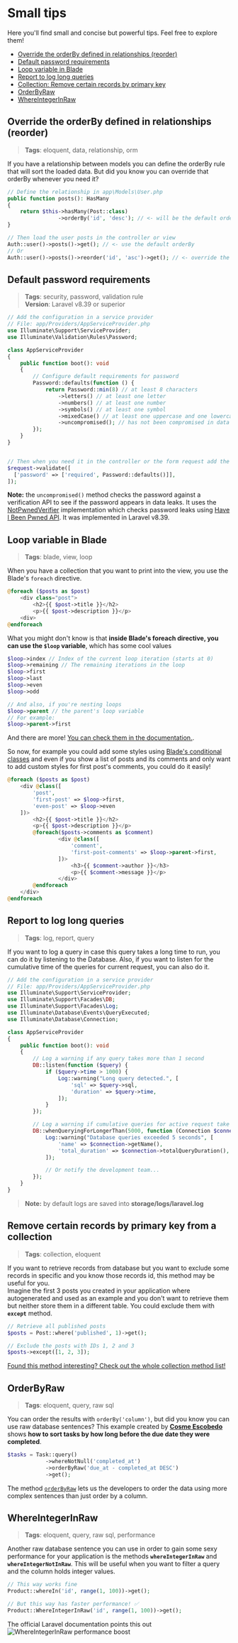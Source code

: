 # Small tips
Here you'll find small and concise but powerful tips. Feel free to explore them!  

- [Override the orderBy defined in relationships (reorder)](#override-the-orderby-defined-in-relationships-reorder)
- [Default password requirements](#default-password-requirements)
- [Loop variable in Blade](#loop-variable-in-blade)
- [Report to log long queries](#report-to-log-long-queries)
- [Collection: Remove certain records by primary key](#remove-certain-records-by-primary-key-from-a-collection)
- [OrderByRaw](#orderbyraw)
- [WhereIntegerInRaw](#whereintegerinraw)

## Override the orderBy defined in relationships (reorder)
> **Tags**: eloquent, data, relationship, orm

If you have a relationship between models you can define the orderBy rule that will sort the loaded data. But did you know you can override that orderBy whenever you need it?

```php
// Define the relationship in app\Models\User.php
public function posts(): HasMany
{
    return $this->hasMany(Post::class)
                ->orderBy('id', 'desc'); // <- will be the default orderBy
}

// Then load the user posts in the controller or view
Auth::user()->posts()->get(); // <- use the default orderBy
// Or
Auth::user()->posts()->reorder('id', 'asc')->get(); // <- override the default orderBy
```


## Default password requirements
> **Tags**: security, password, validation rule  
> **Version**: Laravel v8.39 or superior

```php
// Add the configuration in a service provider
// File: app/Providers/AppServiceProvider.php
use Illuminate\Support\ServiceProvider;
use Illuminate\Validation\Rules\Password;

class AppServiceProvider
{
    public function boot(): void
    {
        // Configure default requirements for password
        Password::defaults(function () {
            return Password::min(8) // at least 8 characters
                ->letters() // at least one letter
                ->numbers() // at least one number
                ->symbols() // at least one symbol
                ->mixedCase() // at least one uppercase and one lowercase letter
                ->uncompromised(); // has not been compromised in data leaks
        });
    }
}


// Then when you need it in the controller or the form request add the rule
$request->validate([
  ['password' => ['required', Password::defaults()]],
]);
```
**Note:** the `uncompromised()` method checks the password against a verification API to see if the password appears in data leaks. It uses the [NotPwnedVerifier](https://github.com/laravel/framework/blob/9.x/src/Illuminate/Validation/NotPwnedVerifier.php) implementation which checks password leaks using [Have I Been Pwned API](https://haveibeenpwned.com/API/v3). It was implemented in Laravel v8.39.


## Loop variable in Blade
> **Tags**: blade, view, loop  

When you have a collection that you want to print into the view, you use the Blade's `foreach` directive.  
```php
@foreach ($posts as $post)
    <div class="post">
        <h2>{{ $post->title }}</h2>
        <p>{{ $post->description }}</p>
    <div>
@endforeach
```
What you might don't know is that **inside Blade's foreach directive, you can use the `$loop` variable**, which has some cool values
```php
$loop->index // Index of the current loop iteration (starts at 0)
$loop->remaining // The remaining iterations in the loop
$loop->first
$loop->last
$loop->even
$loop->odd

// And also, if you're nesting loops
$loop->parent // the parent's loop variable
// For example:
$loop->parent->first
```
And there are more! [You can check them in the documentation.](https://laravel.com/docs/9.x/blade#the-loop-variable).  

So now, for example you could add some styles using [Blade's conditional classes](https://laravel.com/docs/9.x/blade#conditional-classes) and even if you show a list of posts and its comments and only want to add custom styles for first post's comments, you could do it easily!  
```php
@foreach ($posts as $post)
    <div @class([
        'post', 
        'first-post' => $loop->first, 
        'even-post' => $loop->even
    ])>
        <h2>{{ $post->title }}</h2>
        <p>{{ $post->description }}</p>
        @foreach($posts->comments as $comment)
                <div @class([
                    'comment', 
                    'first-post-comments' => $loop->parent->first, 
                ])>
                    <h3>{{ $comment->author }}</h3>
                    <p>{{ $comment->message }}</p>
                </div>
        @endforeach
    </div>
@endforeach
```


## Report to log long queries
> **Tags**: log, report, query

If you want to log a query in case this query takes a long time to run, you can do it by listening to the Database. Also, if you want to listen for the cumulative time of the queries for current request, you can also do it.
```php
// Add the configuration in a service provider
// File: app/Providers/AppServiceProvider.php
use Illuminate\Support\ServiceProvider;
use Illuminate\Support\Facades\DB;
use Illuminate\Support\Facades\Log;
use Illuminate\Database\Events\QueryExecuted;
use Illuminate\Database\Connection;

class AppServiceProvider
{
    public function boot(): void
    {
        // Log a warning if any query takes more than 1 second
        DB::listen(function ($query) {
            if ($query->time > 1000) {
                Log::warning("Long query detected.", [
                    'sql' => $query->sql,
                    'duration' => $query->time,
                ]);
            }
        });

        // Log a warning if cumulative queries for active request take more than 5 seconds
        DB::whenQueryingForLongerThan(5000, function (Connection $connection, QueryExecuted $event) {
            Log::warning("Database queries exceeded 5 seconds", [
                'name' => $connection->getName(),
                'total_duration' => $connection->totalQueryDuration(),
            ]);

            // Or notify the development team...
        });
    }
}
```

> **Note:** by default logs are saved into **storage/logs/laravel.log**

## Remove certain records by primary key from a collection
> **Tags**: collection, eloquent

If you want to retrieve records from database but you want to exclude some records in specific and you know those records id, this method may be useful for you.  
Imagine the first 3 posts you created in your application where autogenerated and used as an example and you don't want to retrieve them but neither store them in a different table. You could exclude them with **`except`** method.  
```php
// Retrieve all published posts
$posts = Post::where('published', 1)->get();

// Exclude the posts with IDs 1, 2 and 3
$posts->except([1, 2, 3]);
```

[Found this method interesting? Check out the whole collection method list!](https://laravel.com/docs/9.x/collections#available-methods)


## OrderByRaw
> **Tags**: eloquent, query, raw sql  

You can order the results with `orderBy('column')`, but did you know you can use raw database sentences? This example created by [**Cosme Escobedo**](https://twitter.com/cosmeescobedo/status/1612492772367339529) shows **how to sort tasks by how long before the due date they were completed**.
```php
$tasks = Task::query()
            ->whereNotNull('completed_at')
            ->orderByRaw('due_at - completed_at DESC')
            ->get();
```

The method [`orderByRaw`](https://laravel.com/docs/9.x/queries#orderbyraw) lets us the developers to order the data using more complex sentences than just order by a column.


## WhereIntegerInRaw
> **Tags**: eloquent, query, raw sql, performance  

Another raw database sentence you can use in order to gain some sexy performance for your application is the methods **`whereIntegerInRaw`** and **`whereIntegerNotInRaw`**. This will be useful when you want to filter a query and the column holds integer values.
```php
// This way works fine
Product::whereIn('id', range(1, 100))->get();

// But this way has faster performance! ✅
Product::WhereIntegerInRaw('id', range(1, 100))->get();
```

The official Laravel documentation points this out  
![WhereIntegerInRaw performance boost](../../img/laravel/small-tips/001-whereIntegerInRaw.png)
